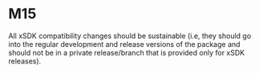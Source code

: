 # M15

All xSDK compatibility changes should be sustainable (i.e, they should go
into the regular development and release versions of the package and should
not be in a private release/branch that is provided only for xSDK releases).
